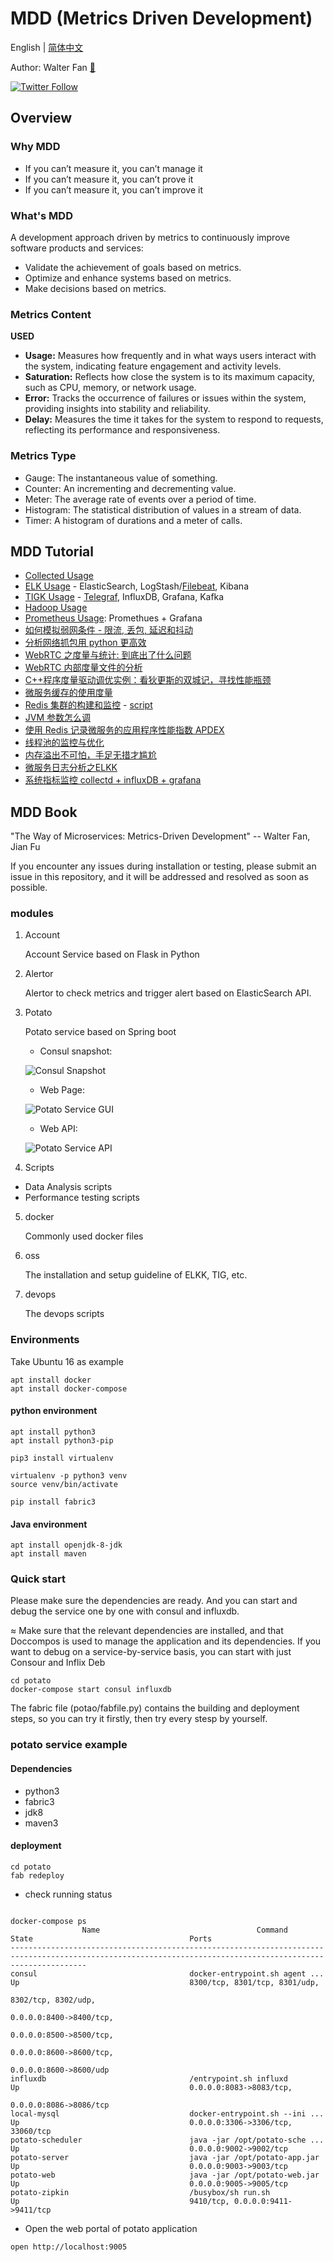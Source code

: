 # MDD (Metrics Driven Development)

English | [简体中文](README_zh_CN.md)

Author: Walter Fan [🤵](https://www.fanyamin.com)

[![Twitter Follow](https://img.shields.io/twitter/follow/walterfan?style=social)](https://twitter.com/walterfan)


## Overview
### Why MDD

* If you can’t measure it, you can’t manage it
* If you can’t measure it, you can’t prove it
* If you can’t measure it, you can’t improve it

### What's MDD

A development approach driven by metrics to continuously improve software products and services:

* Validate the achievement of goals based on metrics.
* Optimize and enhance systems based on metrics.
* Make decisions based on metrics.

### Metrics Content

**USED**

- **Usage:** Measures how frequently and in what ways users interact with the system, indicating feature engagement and activity levels.
- **Saturation:** Reflects how close the system is to its maximum capacity, such as CPU, memory, or network usage.
- **Error:** Tracks the occurrence of failures or issues within the system, providing insights into stability and reliability.
- **Delay:** Measures the time it takes for the system to respond to requests, reflecting its performance and responsiveness.

### Metrics Type

* Gauge: The instantaneous value of something.
* Counter: An incrementing and decrementing value.
* Meter: The average rate of events over a period of time.
* Histogram: The statistical distribution of values in a stream of data.
* Timer: A histogram of durations and a meter of calls.


## MDD Tutorial

* [Collected Usage](oss/collectd/README.md)
* [ELK Usage](oss/elkk/v2/readme.md) - ElasticSearch, LogStash/[Filebeat](oss/filebeat/REDEME.md), Kibana
* [TIGK Usage](oss/tig/v2/README.md) - [Telegraf](oss/telegraf/REDEME.md), InfluxDB, Grafana, Kafka
* [Hadoop Usage](oss/hadoop/readme.md)
* [Prometheus Usage](oss/prometheus/v2/README.md): Promethues + Grafana
* [如何模拟弱网条件 - 限流, 丢包, 延迟和抖动](https://www.jianshu.com/p/ce04bf2f9db6)
* [分析网络抓包用 python 更高效](https://www.jianshu.com/p/1a616442aaca)
* [WebRTC 之度量与统计: 到底出了什么问题](https://www.jianshu.com/p/419ca6fbdb60)
* [WebRTC 内部度量文件的分析](https://www.jianshu.com/p/efb933d55bba)
* [C++程序度量驱动调优实例：看狄更斯的双城记，寻找性能瓶颈](https://www.jianshu.com/p/a2988a17d146)
* [微服务缓存的使用度量](https://www.jianshu.com/p/35023210e637)
* [Redis 集群的构建和监控](https://www.jianshu.com/p/ced0a95cbc21) - [script](oss/redis/README.md)
* [JVM 参数怎么调](https://www.jianshu.com/p/20fb5ccffd9f)
* [使用 Redis 记录微服务的应用程序性能指数 APDEX](https://www.jianshu.com/p/684689942905)
* [线程池的监控与优化](https://www.jianshu.com/p/6b71221792fb)
* [内存溢出不可怕，手足无措才尴尬](https://www.jianshu.com/p/12d00ca68cda)
* [微服务日志分析之ELKK](https://www.jianshu.com/p/d391c63adcaa)
* [系统指标监控 collectd + influxDB + grafana](https://www.jianshu.com/p/e8c232228986)

## MDD Book

"The Way of Microservices: Metrics-Driven Development"
 -- Walter Fan, Jian Fu

If you encounter any issues during installation or testing, please submit an issue in this repository, and it will be addressed and resolved as soon as possible.

### modules

1. Account

	Account Service based on Flask in Python

2. Alertor

	Alertor to check metrics and trigger alert based on ElasticSearch API.

3. Potato

	Potato service based on Spring boot

   * Consul snapshot:
   
	![Consul Snapshot](snapshot/consul_snapshot.png)

   * Web Page:
   
	![Potato Service GUI](snapshot/potato_web_gui.png)

   * Web API:
   
	![Potato Service API](snapshot/potato_server_api.png)

4. Scripts

  * Data Analysis scripts
  * Performance testing scripts
  
5. docker

	Commonly used docker files

6. oss

	The installation and setup guideline of ELKK, TIG, etc.

7. devops

	The devops scripts


### Environments

Take Ubuntu 16 as example


```
apt install docker
apt install docker-compose

```
#### python environment

```
apt install python3
apt install python3-pip

pip3 install virtualenv

virtualenv -p python3 venv
source venv/bin/activate

pip install fabric3
```

#### Java environment

```
apt install openjdk-8-jdk
apt install maven
```

### Quick start

Please make sure the dependencies are ready.
And you can start and debug the service one by one with consul and influxdb.

≈
Make sure that the relevant dependencies are installed, and that Doccompos is used to manage the application and its dependencies.
If you want to debug on a service-by-service basis, you can start with just Consour and Inflix Deb

```
cd potato
docker-compose start consul influxdb
```

The fabric file (potao/fabfile.py) contains the building and deployment steps, so you can try it firstly, then try every stesp by yourself.


### potato service example


#### Dependencies
 * python3
 * fabric3
 * jdk8
 * maven3



#### deployment

```
cd potato
fab redeploy
```

* check running status

```

docker-compose ps
                Name                                   Command                                  State                                   Ports
-------------------------------------------------------------------------------------------------------------------------------------------------------------
consul                                  docker-entrypoint.sh agent ...          Up                                      8300/tcp, 8301/tcp, 8301/udp,
                                                                                                                        8302/tcp, 8302/udp,
                                                                                                                        0.0.0.0:8400->8400/tcp,
                                                                                                                        0.0.0.0:8500->8500/tcp,
                                                                                                                        0.0.0.0:8600->8600/tcp,
                                                                                                                        0.0.0.0:8600->8600/udp
influxdb                                /entrypoint.sh influxd                  Up                                      0.0.0.0:8083->8083/tcp,
                                                                                                                        0.0.0.0:8086->8086/tcp
local-mysql                             docker-entrypoint.sh --ini ...          Up                                      0.0.0.0:3306->3306/tcp, 33060/tcp
potato-scheduler                        java -jar /opt/potato-sche ...          Up                                      0.0.0.0:9002->9002/tcp
potato-server                           java -jar /opt/potato-app.jar           Up                                      0.0.0.0:9003->9003/tcp
potato-web                              java -jar /opt/potato-web.jar           Up                                      0.0.0.0:9005->9005/tcp
potato-zipkin                           /busybox/sh run.sh                      Up                                      9410/tcp, 0.0.0.0:9411->9411/tcp
```

* Open the web portal of potato application

```
open http://localhost:9005
```